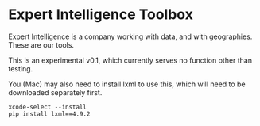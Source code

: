 # Expert Intelligence Toolbox

Expert Intelligence is a company working with data, and with geographies. These are our tools.

This is an experimental v0.1, which currently serves no function other than testing.

You (Mac) may also need to install lxml to use this, which will need to be downloaded separately first.

```
xcode-select --install
pip install lxml==4.9.2
```